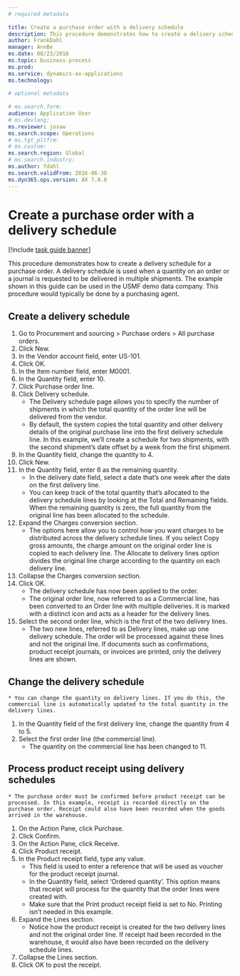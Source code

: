 ```yaml
--- 
# required metadata 
 
title: Create a purchase order with a delivery schedule
description: This procedure demonstrates how to create a delivery schedule for a purchase order. 
author: FrankDahl
manager: AnnBe 
ms.date: 08/23/2016
ms.topic: business-process 
ms.prod:  
ms.service: dynamics-ax-applications 
ms.technology:  
 
# optional metadata 
 
# ms.search.form:   
audience: Application User 
# ms.devlang:  
ms.reviewer: josaw
ms.search.scope: Operations 
# ms.tgt_pltfrm:  
# ms.custom:  
ms.search.region: Global
# ms.search.industry: 
ms.author: fdahl
ms.search.validFrom: 2016-06-30 
ms.dyn365.ops.version: AX 7.0.0 
---
```

# Create a purchase order with a delivery schedule

[!include [task guide banner](../../includes/task-guide-banner.md)]

This procedure demonstrates how to create a delivery schedule for a purchase order. A delivery schedule is used when a quantity on an order or a journal is requested to be delivered in multiple shipments. The example shown in this guide can be used in the USMF demo data company. This procedure would typically be done by a purchasing agent.


## Create a delivery schedule
1. Go to Procurement and sourcing > Purchase orders > All purchase orders.
2. Click New.
3. In the Vendor account field, enter US-101.
4. Click OK.
5. In the Item number field, enter M0001.
6. In the Quantity field, enter 10.
7. Click Purchase order line.
8. Click Delivery schedule.
    * The Delivery schedule page allows you to specify the number of shipments in which the total quantity of the order line will be delivered from the vendor.  
    * By default, the system copies the total quantity and other delivery details of the original purchase line into the first delivery schedule line. In this example, we’ll create a schedule for two shipments, with the second shipment’s date offset by a week from the first shipment.  
9. In the Quantity field, change the quantity to 4.
10. Click New.
11. In the Quantity field, enter 6 as the remaining quantity.
    * In the delivery date field, select a date that’s one week after the date on the first delivery line.  
    * You can keep track of the total quantity that’s allocated to the delivery schedule lines by looking at the Total and Remaining fields. When the remaining quantity is zero, the full quantity from the original line has been allocated to the schedule.  
12. Expand the Charges conversion section.
    * The options here allow you to control how you want charges to be distributed across the delivery schedule lines. If you select Copy gross amounts, the charge amount on the original order line is copied to each delivery line. The Allocate to delivery lines option divides the original line charge according to the quantity on each delivery line.  
13. Collapse the Charges conversion section.
14. Click OK.
    * The delivery schedule has now been applied to the order.  
    * The original order line, now referred to as a Commercial line, has been converted to an Order line with multiple deliveries. It is marked with a distinct icon and acts as a header for the delivery lines.  
15. Select the second order line, which is the first of the two delivery lines.
    * The two new lines, referred to as Delivery lines, make up one delivery schedule. The order will be processed against these lines and not the original line. If documents such as confirmations, product receipt journals, or invoices are printed, only the delivery lines are shown.  

## Change the delivery schedule
    * You can change the quantity on delivery lines. If you do this, the commercial line is automatically updated to the total quantity in the delivery lines.  
1. In the Quantity field of the first delivery line, change the quantity from 4 to 5.
2. Select the first order line (the commercial line).
    * The quantity on the commercial line has been changed to 11.  

## Process product receipt using delivery schedules
    * The purchase order must be confirmed before product receipt can be processed. In this example, receipt is recorded directly on the purchase order. Receipt could also have been recorded when the goods arrived in the warehouse.  
1. On the Action Pane, click Purchase.
2. Click Confirm.
3. On the Action Pane, click Receive.
4. Click Product receipt.
5. In the Product receipt field, type any value.
    * This field is used to enter a reference that will be used as voucher for the product receipt journal.  
    * In the Quantity field, select ‘Ordered quantity’. This option means that receipt will process for the quantity that the order lines were created with.  
    * Make sure that the Print product receipt field is set to No. Printing isn’t needed in this example.  
6. Expand the Lines section.
    * Notice how the product receipt is created for the two delivery lines and not the original order line. If receipt had been recorded in the warehouse, it would also have been recorded on the delivery schedule lines.  
7. Collapse the Lines section.
8. Click OK to post the receipt.

